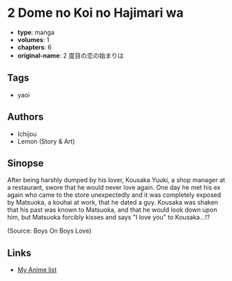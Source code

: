 # 2 Dome no Koi no Hajimari wa

-   **type**: manga
-   **volumes**: 1
-   **chapters**: 6
-   **original-name**: 2 度目の恋の始まりは

## Tags

-   yaoi

## Authors

-   Ichijou
-   Lemon (Story & Art)

## Sinopse

After being harshly dumped by his lover, Kousaka Yuuki, a shop manager at a restaurant, swore that he would never love again. One day he met his ex again who came to the store unexpectedly and it was completely exposed by Matsuoka, a kouhai at work, that he dated a guy. Kousaka was shaken that his past was known to Matsuoka, and that he would look down upon him, but Matsuoka forcibly kisses and says "I love you" to Kousaka...!?

(Source: Boys On Boys Love)

## Links

-   [My Anime list](https://myanimelist.net/manga/21090/2_Dome_no_Koi_no_Hajimari_wa)

